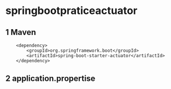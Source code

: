 # springbootpraticeactuator
## 1 Maven
		<dependency>
			<groupId>org.springframework.boot</groupId>
			<artifactId>spring-boot-starter-actuator</artifactId>
		</dependency>


## 2 application.propertise
